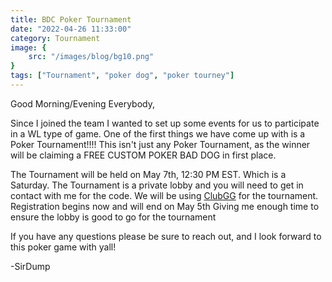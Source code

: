 ```yaml
---
title: BDC Poker Tournament
date: "2022-04-26 11:33:00"
category: Tournament
image: {
	src: "/images/blog/bg10.png"
}
tags: ["Tournament", "poker dog", "poker tourney"]
---
```


Good Morning/Evening Everybody,

Since I joined the team I wanted to set up some events for us to participate in a WL type of game. One of the first things we have come up with is a Poker Tournament!!!!  This isn't just any Poker Tournament, as the winner will be claiming a FREE CUSTOM POKER BAD DOG in first place. 

The Tournament will be held on May 7th, 12:30 PM EST. Which is a Saturday. The Tournament is a private lobby and you will need to get in contact with me for the code. We will be using [ClubGG](https://www.clubgg.net/) for the tournament. Registration begins now and will end on May 5th Giving me enough time to ensure the lobby is good to go for the tournament

If you have any questions please be sure to reach out, and I look forward to this poker game with yall! 

-SirDump
